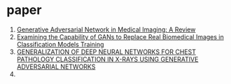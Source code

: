 # paper
1. [Generative Adversarial Network in Medical Imaging: A Review](https://arxiv.org/pdf/1809.07294.pdf)
2. [Examining the Capability of GANs to Replace Real
Biomedical Images in Classification Models Training](https://arxiv.org/ftp/arxiv/papers/1904/1904.08688.pdf)
3. [GENERALIZATION OF DEEP NEURAL NETWORKS FOR CHEST PATHOLOGY CLASSIFICATION IN X-RAYS USING GENERATIVE ADVERSARIAL NETWORKS](https://arxiv.org/pdf/1712.01636.pdf)
4. 